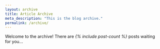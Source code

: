```yaml
---
layout: archive
title: Article Archive
meta_description: "This is the blog archive."
permalink: /archive/
---
```

Welcome to the archive! There are *{% include post-count %}* posts waiting for you…



